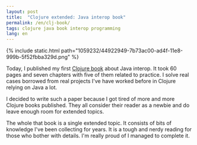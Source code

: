 ```yaml
---
layout: post
title:  "Clojure extended: Java interop book"
permalink: /en/clj-book/
tags: clojure java book interop programming
lang: en
---
```


[book]:https://leanpub.com/clojure-java-interop

{% include static.html path="1059232/44922949-7b73ac00-ad4f-11e8-999b-5f52fbba329d.png" %}

Today, I published my first [Clojure book][book] about Java interop. It took 60 pages and seven chapters with five of them related to practice. I solve real cases borrowed from real projects I've have worked before in Clojure relying on Java a lot.

I decided to write such a paper because I got tired of more and more Clojure books published. They all consider their reader as a newbie and do leave enough room for extended topics.

The whole that book is a single extended topic. It consists of bits of knowledge I've been collecting for years. It is a tough and nerdy reading for those who bother with details. I'm really proud of I managed to complete it.
